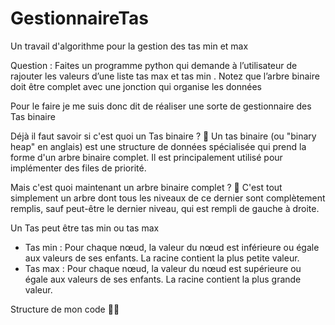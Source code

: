 # GestionnaireTas 
Un travail d'algorithme pour la gestion des tas min et max

Question : Faites un programme python qui demande à l’utilisateur de rajouter les valeurs d’une liste tas max et tas min . Notez que l’arbre binaire doit être complet avec une jonction qui organise les données 

Pour le faire je me suis donc dit de réaliser une sorte de gestionnaire des Tas binaire 

Déjà il faut savoir si c'est quoi un Tas binaire ? 🤔
Un tas binaire (ou "binary heap" en anglais) est une structure de données spécialisée qui prend la forme d'un arbre binaire complet. Il est principalement utilisé pour implémenter des files de priorité. 

Mais c'est quoi maintenant un arbre binaire complet ? 🤔
C'est tout simplement un arbre dont tous les niveaux de ce dernier sont complètement remplis, sauf peut-être le dernier niveau, qui est rempli de gauche à droite.

Un Tas peut être tas min ou tas max 
- Tas min : Pour chaque nœud, la valeur du nœud est inférieure ou égale aux valeurs de ses enfants. La racine contient la plus petite valeur.
- Tas max : Pour chaque nœud, la valeur du nœud est supérieure ou égale aux valeurs de ses enfants. La racine contient la plus grande valeur.

Structure de mon code 👨‍💻

